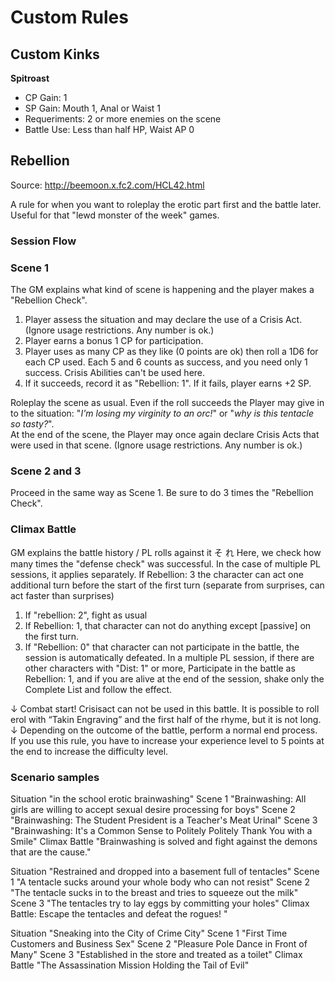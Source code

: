 # Custom Rules

## Custom Kinks

**Spitroast**
* CP Gain: 1
* SP Gain: Mouth 1, Anal or Waist 1
* Requeriments: 2 or more enemies on the scene
* Battle Use: Less than half HP, Waist AP 0



## Rebellion

Source: http://beemoon.x.fc2.com/HCL42.html

A rule for when you want to roleplay the erotic part first and the battle later. Useful for that "lewd monster of the week" games.

### Session Flow

### Scene 1

The GM explains what kind of scene is happening and the player makes a "Rebellion Check".

1. Player assess the situation and may declare the use of a Crisis Act. (Ignore usage restrictions. Any number is ok.) 
2. Player earns a bonus 1 CP for participation.
3. Player uses as many CP as they like (0 points are ok) then roll a 1D6 for each CP used. Each 5 and 6 counts as success, and you need only 1 success. Crisis Abilities can't be used here.
4. If it succeeds, record it as "Rebellion: 1". If it fails, player earns +2 SP.

Roleplay the scene as usual. Even if the roll succeeds the Player may give in to the situation: "*I'm losing my virginity to an orc!*" or "*why is this tentacle so tasty?*".
\
At the end of the scene, the Player may once again declare Crisis Acts that were used in that scene. (Ignore usage restrictions. Any number is ok.) 

### Scene 2 and 3

Proceed in the same way as Scene 1. 
Be sure to do 3 times the "Rebellion Check".

### Climax Battle

GM explains the battle history / PL rolls against it そ れ 
Here, we check how many times the "defense check" was successful. 
In the case of multiple PL sessions, it applies separately. 
If Rebellion: 3 the character can act one additional turn before the start of the first turn (separate from surprises, can act faster than surprises) 


1. If "rebellion: 2", fight as usual 
2. If Rebellion: 1, that character can not do anything except [passive] on the first turn. 
3. If "Rebellion: 0" that character can not participate in the battle, the session is automatically defeated. 
In a multiple PL session, if there are other characters with "Dist: 1" or more, 
Participate in the battle as Rebellion: 1, and if you are alive at the end of the session, shake only the Complete List and follow the effect. 

↓ 
Combat start! Crisisact can not be used in this battle. 
It is possible to roll erol with “Takin Engraving” and the first half of the rhyme, but it is not long. 
↓ 
Depending on the outcome of the battle, perform a normal end process. 
If you use this rule, you have to increase your experience level to 5 points at the end to increase the difficulty level.

### Scenario samples

Situation "in the school erotic brainwashing" 
Scene 1 "Brainwashing: All girls are willing to accept sexual desire processing for boys" 
Scene 2 "Brainwashing: The Student President is a Teacher's Meat Urinal" 
Scene 3 "Brainwashing: It's a Common Sense to Politely Politely Thank You with a Smile" 
Climax Battle "Brainwashing is solved and fight against the demons that are the cause." 

Situation "Restrained and dropped into a basement full of tentacles" 
Scene 1 "A tentacle sucks around your whole body who can not resist" 
Scene 2 "The tentacle sucks in to the breast and tries to squeeze out the milk" 
Scene 3 "The tentacles try to lay eggs by committing your holes" 
Climax Battle: Escape the tentacles and defeat the rogues! " 

Situation "Sneaking into the City of Crime City" 
Scene 1 "First Time Customers and Business Sex" 
Scene 2 "Pleasure Pole Dance in Front of Many" 
Scene 3 "Established in the store and treated as a toilet" 
Climax Battle "The Assassination Mission Holding the Tail of Evil" 

